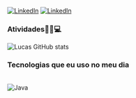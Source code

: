 

[![LinkedIn](https://img.shields.io/badge/LinkedIn-0077B5?style=for-the-badge&logo=linkedin&logoColor=white)](https://www.linkedin.com/in/alveslucasm)
[![LinkedIn](https://img.shields.io/badge/YouTube-FF0000?style=for-the-badge&logo=youtube&logoColor=white)](https://www.youtube.com/@gendesty)

### Atividades👨‍💻💻
![Lucas GitHub stats](https://github-readme-stats.vercel.app/api?username=lucasalves0722&show_icons=true&theme=radical)

### Tecnologias que eu uso no meu dia
<div style="display: inline_block"><br/>
  <img aling=center alt="Java" src="https://img.shields.io/badge/java-%23ED8B00.svg?style=for-the-badge&logo=openjdk&logoColor=white">
</div><br/>





